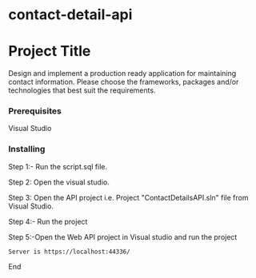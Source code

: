 # contact-detail-api
# Project Title

Design and implement a production ready application for maintaining contact information. Please choose the frameworks, packages and/or technologies that best suit the requirements. 

### Prerequisites
Visual Studio

### Installing
Step 1:- Run the script.sql file.

Step 2:  Open the visual studio.

Step 3: Open the API project i.e. Project  "ContactDetailsAPI.sln" file from Visual Studio.

Step 4:- Run the project

Step 5:-Open the Web API project in Visual studio and run the project

	Server is https://localhost:44336/

End 
